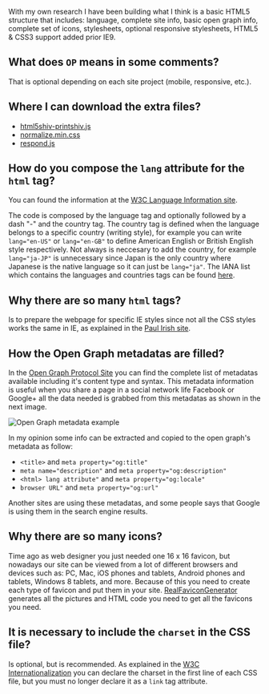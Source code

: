 With my own research I have been building what I think is a basic HTML5 structure that includes: language, complete site info, basic open graph info, complete set of icons, stylesheets, optional responsive stylesheets, HTML5 & CSS3 support added prior IE9.

## What does `OP` means in some comments?
That is optional depending on each site project (mobile, responsive, etc.).

## Where I can download the extra files?
* [html5shiv-printshiv.js](https://github.com/aFarkas/html5shiv)
* [normalize.min.css](http://necolas.github.io/normalize.css/)
* [respond.js](https://github.com/scottjehl/Respond)

## How do you compose the `lang` attribute for the `html` tag?
You can found the information at the [W3C Language Information site](http://www.w3.org/TR/html401/struct/dirlang.html).

The code is composed by the language tag and optionally followed by a dash "-" and the country tag.
The country tag is defined when the language belongs to a specific country (writing style), for example you can write `lang="en-US"` or `lang="en-GB"` to define American English or British English style respectively.
Not always is neccesary to add the country, for example `lang="ja-JP"` is unnecessary since Japan is the only country where Japanese is the native language so it can just be `lang="ja"`.
The IANA list which contains the languages and countries tags can be found [here](http://www.iana.org/assignments/language-subtag-registry/language-subtag-registry).


## Why there are so many `html` tags?
Is to prepare the webpage for specific IE styles since not all the CSS styles works the same in IE, as explained in the [Paul Irish site](http://www.paulirish.com/2008/conditional-stylesheets-vs-css-hacks-answer-neither/).


## How the Open Graph metadatas are filled?
In the [Open Graph Protocol Site](http://ogp.me) you can find the complete list of metadatas available including it's content type and syntax. This metadata information is useful when you share a page in a social network life Facebook or Google+ all the data needed is grabbed from this metadatas as shown in the next image.

![Open Graph metadata example](http://farm6.staticflickr.com/5472/11743113915_e48c9758eb_o.png "Example")

In my opinion some info can be extracted and copied to the open graph's metadata as follow:
* `<title>` and `meta property="og:title"`
* `meta name="description"` and `meta property="og:description"`
* `<html> lang attribute"` and `meta property="og:locale"`
* `browser URL"` and `meta property="og:url"`

Another sites are using these metadatas, and some people says that Google is using them in the search engine results.


## Why there are so many icons?
Time ago as web designer you just needed one 16 x 16 favicon, but nowadays our site can be viewed from a lot of different browsers and devices such as: PC, Mac, iOS phones and tablets, Android phones and tablets, Windows 8 tablets, and more. Because of this you need to create each type of favicon and put them in your site. [RealFaviconGenerator](http://realfavicongenerator.net) generates all the pictures and HTML code you need to get all the favicons you need.


## It is necessary to include the `charset` in the CSS file?
Is optional, but is recommended. As explained in the [W3C Internationalization](http://www.w3.org/International/questions/qa-css-charset.en.php) you can declare the charset in the first line of each CSS file, but you must no longer declare it as a `link` tag attribute.